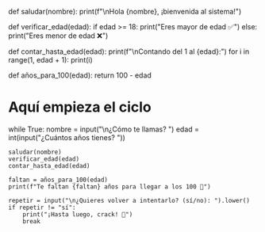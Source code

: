 def saludar(nombre):
    print(f"\nHola {nombre}, ¡bienvenida al sistema!")

def verificar_edad(edad):
    if edad >= 18:
        print("Eres mayor de edad ✅")
    else:
        print("Eres menor de edad ❌")

def contar_hasta_edad(edad):
    print(f"\nContando del 1 al {edad}:")
    for i in range(1, edad + 1):
        print(i)

def años_para_100(edad):
    return 100 - edad

# Aquí empieza el ciclo
while True:
    nombre = input("\n¿Cómo te llamas? ")
    edad = int(input("¿Cuántos años tienes? "))

    saludar(nombre)
    verificar_edad(edad)
    contar_hasta_edad(edad)

    faltan = años_para_100(edad)
    print(f"Te faltan {faltan} años para llegar a los 100 🎉")

    repetir = input("\n¿Quieres volver a intentarlo? (sí/no): ").lower()
    if repetir != "sí":
        print("¡Hasta luego, crack! 👋")
        break

